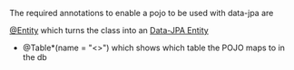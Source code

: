 ---
---

The required annotations to enable a pojo to be used with data-jpa are

[ @Entity](Data-JPA%20Entity.md)  which turns the class into an [Data-JPA Entity](Data-JPA%20Entity.md)  
* @Table*(name = "\<<Table-Name>\>") which shows which table the POJO maps to in the db 
